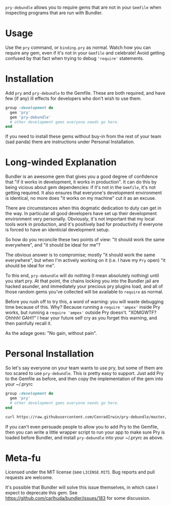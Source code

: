 `pry-debundle` allows you to require gems that are not in your `Gemfile` when inspecting
programs that are run with Bundler.

Usage
=====

Use the `pry` command, or `binding.pry` as normal. Watch how you can require any gem, even if it's not in your `Gemfile` and celebrate! Avoid getting confused by that fact when trying to debug `'require'` statements.


Installation
============

Add `pry` and `pry-debundle` to the Gemfile. These are both required, and have few (if
any) ill effects for developers who don't wish to use them.

```ruby
group :development do
  gem 'pry'
  gem 'pry-debundle'
  # other development gems everyone needs go here.
end
```

If you need to install these gems without buy-in from the rest of your team (sad panda)
there are instructions under Personal Installation.


Long-winded Explanation
=======================

Bundler is an awesome gem that gives you a good degree of confidence that "if it works in
development, it works in production". It can do this by being vicious about gem
dependencies: if it's not in the `Gemfile`, it's not getting required. It also ensures
that everyone's development environment is identical, no more does "it works on my
machine" cut it as an excuse.

There are circumstances when this dogmatic dedication to duty can get in the way. In
particular all good developers have set up their development environment very personally.
Obviously, it's not important that my local tools work in production, and it's positively
bad for productivity if everyone is forced to have an identicial development setup.

So how do you reconcile these two points of view: "it should work the same everywhere",
and "it should be ideal for me"?

The obvious answer is to compromise; mostly "it should work the same everywhere", but when
I'm actively working on it (i.e. I have my `Pry` open) "it should be ideal for me".

To this end, `pry-debundle` will do nothing (I mean absolutely nothing) until you start
pry. At that point, the chains locking you into the Bundler jail are hacked asunder, and
immediately your precious pry plugins load, and all of those random gems you've
collected will be available to `require` as normal.

Before you rush off to try this, a word of warning: you will waste debugging time because
of this. Why? Because running a `require 'ampex'` inside Pry works, but running a `require
'ampex'` outside Pry doesn't. "XOMGWTF? Ohhhh! GAH!!" I hear your future self cry as you
forget this warning, and then painfully recall it.

As the adage goes: "No gain, without pain".


Personal Installation
=====================

So let's say everyone on your team wants to use pry, but some of them are too scared to
use `pry-debundle`. This is pretty easy to support. Just add Pry to the Gemfile as
before, and then copy the implementation of the gem into your ~/.pryrc

```ruby
group :development do
  gem 'pry'
  # other development gems everyone needs go here.
end
```

```bash
curl https://raw.githubusercontent.com/ConradIrwin/pry-debundle/master/lib/pry-debundle.rb >> ~/.pryrc
```

If you can't even persuade people to allow you to add Pry to the Gemfile, then you can
write a little wrapper script to run your app to make sure Pry is loaded before Bundler,
and install `pry-debundle` into your ~/.pryrc as above.

Meta-fu
=======

Licensed under the MIT license (see `LICENSE.MIT`). Bug reports and pull requests are
welcome.

It's possible that Bundler will solve this issue themselves, in which case I expect to
deprecate this gem. See https://github.com/carlhuda/bundler/issues/183 for some
discussion.
